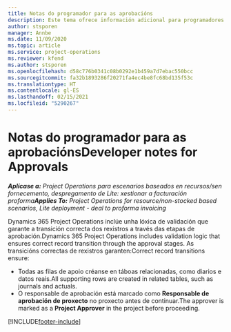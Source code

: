 ```yaml
---
title: Notas do programador para as aprobacións
description: Este tema ofrece información adicional para programadores sobre o traballo con aprobacións.
author: stsporen
manager: Annbe
ms.date: 11/09/2020
ms.topic: article
ms.service: project-operations
ms.reviewer: kfend
ms.author: stsporen
ms.openlocfilehash: d58c776b0341c08b0292e1b459a7d7ebac550bcc
ms.sourcegitcommit: fa32b1893286f20271fa4ec4be8fc68bd135f53c
ms.translationtype: HT
ms.contentlocale: gl-ES
ms.lasthandoff: 02/15/2021
ms.locfileid: "5290267"
---
```

# <a name="developer-notes-for-approvals"></a><span data-ttu-id="78473-103">Notas do programador para as aprobacións</span><span class="sxs-lookup"><span data-stu-id="78473-103">Developer notes for Approvals</span></span>

<span data-ttu-id="78473-104">_**Aplícase a:** Project Operations para escenarios baseados en recursos/sen fornecemento, despregamento de Lite: xestionar a facturación proforma_</span><span class="sxs-lookup"><span data-stu-id="78473-104">_**Applies To:** Project Operations for resource/non-stocked based scenarios, Lite deployment - deal to proforma invoicing_</span></span>

<span data-ttu-id="78473-105">Dynamics 365 Project Operations inclúe unha lóxica de validación que garante a transición correcta dos rexistros a través das etapas de aprobación.</span><span class="sxs-lookup"><span data-stu-id="78473-105">Dynamics 365 Project Operations includes validation logic that ensures correct record transition through the approval stages.</span></span> <span data-ttu-id="78473-106">As transicións correctas de rexistros garanten:</span><span class="sxs-lookup"><span data-stu-id="78473-106">Correct record transitions ensure:</span></span> 

  - <span data-ttu-id="78473-107">Todas as filas de apoio créanse en táboas relacionadas, como diarios e datos reais.</span><span class="sxs-lookup"><span data-stu-id="78473-107">All supporting rows are created in related tables, such as journals and actuals.</span></span>
  - <span data-ttu-id="78473-108">O responsable de aprobación está marcado como **Responsable de aprobación de proxecto** no proxecto antes de continuar.</span><span class="sxs-lookup"><span data-stu-id="78473-108">The approver is marked as a **Project Approver** in the project before proceeding.</span></span>


[!INCLUDE[footer-include](../includes/footer-banner.md)]
